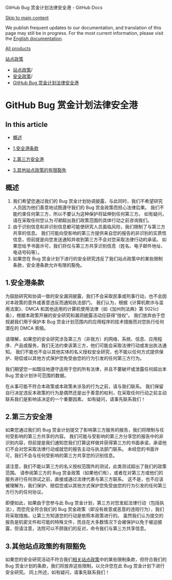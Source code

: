 GitHub Bug 赏金计划法律安全港 - GitHub Docs

[Skip to main content](#main-content)

We publish frequent updates to our documentation, and translation of this page may still be in progress. For the most current information, please visit the [English documentation](/en).

[All products](/zh)

[站点政策](/zh/site-policy)

* [站点政策](/zh/site-policy)/
* [安全政策](/zh/site-policy/security-policies)/
* [GitHub Bug 赏金计划法律安全港](/zh/site-policy/security-policies/github-bug-bounty-program-legal-safe-harbor)

GitHub Bug 赏金计划法律安全港
==========

In this article
----------

* [概述](#summary)

* [1.安全港条款](#1-safe-harbor-terms)

* [2.第三方安全港](#2-third-party-safe-harbor)

* [3.其他站点政策的有限豁免](#3-limited-waiver-of-other-site-polices)

[](#summary)概述
----------

1. 我们希望您通过我们的 Bug 赏金计划协调披露，与此同时，我们不希望研究人员因为他们善意地试图遵守我们的 Bug 赏金政策而担心法律后果。 我们不能约束任何第三方，所以不要认为这种保护将延伸到任何第三方。 如有疑问，请在采取任何您认为*可能*超出我们政策范围的具体行动之前咨询我们。
2. 由于识别信息和非识别信息都可能使研究人员面临风险，我们限制了与第三方共享的信息。 我们可能向受影响的第三方提供来自您的报告的非识别的实质性信息，但前提是向您发送通知并收到第三方不会对您采取法律行动的承诺。 如果您给予书面许可，我们将仅与第三方共享识别信息（姓名、电子邮件地址、电话号码等）。
3. 如果您在 Bug 赏金计划下进行的安全研究违反了我们站点政策中的某些限制条款，安全港条款允许有限的豁免。

[](#1-safe-harbor-terms)1.安全港条款
----------

为鼓励研究和协调一致的安全漏洞披露，我们不会采取民事或刑事行动，也不会因对本政策的意外或善意违反而通知执法部门。 我们认为，根据《计算机欺诈与滥用法案》、DMCA 和其他适用的计算机使用法律（如《加州刑法典》第 502(c) 条），根据本政策开展的安全研究和漏洞披露活动应获得“授权”。 我们放弃由于您规避我们用于保护本 Bug 赏金计划范围内的应用程序的技术措施而对您执行任何潜在的 DMCA 索赔。

请理解，如果您的安全研究涉及第三方（非我方）的网络、系统、信息、应用程序、产品或服务，我们无法约束该第三方，他们可能会采取法律行动或发出执法通知。 我们不能也不会以其他实体的名义授权安全研究，也不能以任何方式提供保护、赔偿或以其他方式保护您免受由您的行为引发的任何第三方行为。

我们期望您一如既往地遵守适用于您的所有法律，并且不要破坏或泄露任何超出本 Bug 赏金计划许可范围的数据。

在从事可能不符合本政策或本政策未涉及的行为之前，请与我们联系。 我们保留自行决定违反本政策的行为是偶然还是出于善意的权利，在采取任何行动之前主动联系我们是影响该决定的一个重要因素。 如有疑问，请事先联系我们！

[](#2-third-party-safe-harbor)2.第三方安全港
----------

如果您通过我们的 Bug 赏金计划提交了影响第三方服务的报告，我们将限制与任何受影响的第三方共享的内容。 我们可能与受影响的第三方分享您的报告中的非识别内容，但前提是我们通知您我们打算这样做并获得第三方的书面承诺，承诺他们不会对您采取法律行动或就您的报告主动与执法部门联系。 未经您的书面许可，我们不会与任何受影响的第三方共享您的识别信息。

请注意，我们不能以第三方的名义授权范围外的测试，此类测试超出了我们的政策范围。 请参阅第三方的 Bug 赏金政策（如果他们有），或者在对第三方或他们的服务进行任何测试之前，直接或通过法律代表与第三方联系。 这不是，也不应该被理解为，我们保护、赔偿您或以其他方式保护您免受由您的行为引发的任何第三方行为的任何协议。

即便如此，如果由于您参与此 Bug 赏金计划，第三方对您发起法律行动（包括执法），而您完全符合我们的 Bug 赏金政策（即没有故意或恶意的违规行为），我们将采取措施，让第三方知道您的行动是依照本政策进行的。 虽然我们认为提交的报告是机密文件和可能的特殊文件，而且在大多数情况下会被保护以免于被迫披露，但请注意，法院可以不顾我们的反对，命令我们与第三方共享信息。

[](#3-limited-waiver-of-other-site-polices)3.其他站点政策的有限豁免
----------

如果您的安全研究活动不符合我们[相关站点政策](/zh/categories/site-policy)中的某些限制条款，但符合我们的 Bug 赏金计划的条款，我们将放弃这些限制，以允许您在此 Bug 赏金计划下进行安全研究。 同上所述，如有疑问，请事先联系我们！
